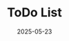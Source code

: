 ---
title: "ToDo List"
date: "2025-05-23"
category: [projects, showcase]
tag: [mobile, android, kotlin]
description: A simple to-do list for Android.
---
